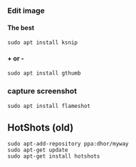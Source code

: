 ### Edit image 

#### The best
```
sudo apt install ksnip
```

#### + or - 
```
sudo apt install gthumb
```
### capture screenshot 

```
sudo apt install flameshot
```

## HotShots (old)

```
sudo apt-add-repository ppa:dhor/myway
sudo apt-get update
sudo apt-get install hotshots
```


